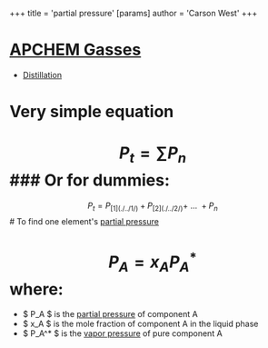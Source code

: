 +++
 title = 'partial pressure'
[params]
	author = 'Carson West'
+++
# [APCHEM Gasses](./../apchem-gasses/)
- [Distillation](./../distillation/)


# Very simple equation

#  $$ P_{t}=\sum P_{n} $$  ### Or for dummies:
  $$ P_{t} = P_{[1](./../1/)}+P_{[2](./../2/)}+\ ...\ + P_{n} $$  # To find one element's [partial pressure](./../partial-pressure/)
#  $$ P_A = x_A P_A^* $$  where:

*  $ P_A $  is the [partial pressure](./../partial-pressure/) of component A
*  $ x_A $  is the mole fraction of component A in the liquid phase
*  $ P_A^* $  is the [vapor pressure](./../vapor-pressure/) of pure component A
